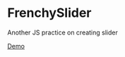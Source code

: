 # FrenchySlider
Another JS practice on creating slider

[Demo](https://mizonov-iv.github.io/FrenchySlider/)
